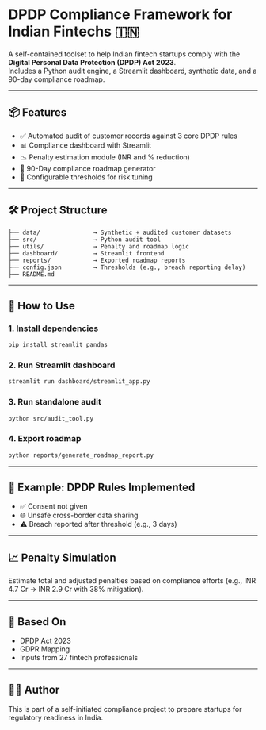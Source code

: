 
# DPDP Compliance Framework for Indian Fintechs 🇮🇳

A self-contained toolset to help Indian fintech startups comply with the **Digital Personal Data Protection (DPDP) Act 2023**.  
Includes a Python audit engine, a Streamlit dashboard, synthetic data, and a 90-day compliance roadmap.

---

## 📦 Features

- ✅ Automated audit of customer records against 3 core DPDP rules
- 📊 Compliance dashboard with Streamlit
- 📉 Penalty estimation module (INR and % reduction)
- 🧭 90-Day compliance roadmap generator
- 🔐 Configurable thresholds for risk tuning

---

## 🛠️ Project Structure

```
├── data/               → Synthetic + audited customer datasets  
├── src/                → Python audit tool  
├── utils/              → Penalty and roadmap logic  
├── dashboard/          → Streamlit frontend  
├── reports/            → Exported roadmap reports  
├── config.json         → Thresholds (e.g., breach reporting delay)  
├── README.md
```

---

## 🚀 How to Use

### 1. Install dependencies  
```bash
pip install streamlit pandas
```

### 2. Run Streamlit dashboard  
```bash
streamlit run dashboard/streamlit_app.py
```

### 3. Run standalone audit  
```bash
python src/audit_tool.py
```

### 4. Export roadmap  
```bash
python reports/generate_roadmap_report.py
```

---

## 📌 Example: DPDP Rules Implemented
- ✅ Consent not given  
- 🌐 Unsafe cross-border data sharing  
- ⚠️ Breach reported after threshold (e.g., 3 days)

---

## 📈 Penalty Simulation  
Estimate total and adjusted penalties based on compliance efforts (e.g., INR 4.7 Cr → INR 2.9 Cr with 38% mitigation).

---

## 🧪 Based On
- DPDP Act 2023  
- GDPR Mapping  
- Inputs from 27 fintech professionals

---

## 🧑‍💻 Author  
This is part of a self-initiated compliance project to prepare startups for regulatory readiness in India.

